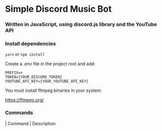 # Simple Discord Music Bot

### Written in JavaScript, using discord.js library and the YouTube API

### Install dependencies

`yarn` or `npm install`

Create a .env file in the project root and add:

```
PREFIX=+
TOKEN={YOUR_DISCORD_TOKEN}
YOUTUBE_API_KEY={YOUR_YOUTUBE_API_KEY}
```

You must install ffmpeg binaries in your system:

https://ffmpeg.org/

### Commands

| Command | Description
